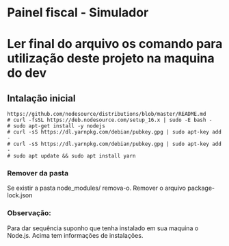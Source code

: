 # Painel fiscal - Simulador

# Ler final do arquivo os comando para utilização deste projeto na maquina do dev


## Intalação inicial


```
https://github.com/nodesource/distributions/blob/master/README.md
# curl -fsSL https://deb.nodesource.com/setup_16.x | sudo -E bash -
# sudo apt-get install -y nodejs
# curl -sS https://dl.yarnpkg.com/debian/pubkey.gpg | sudo apt-key add -
# curl -sS https://dl.yarnpkg.com/debian/pubkey.gpg | sudo apt-key add -
# sudo apt update && sudo apt install yarn
```

### Remover da pasta

Se existir a pasta node_modules/ remova-o.
Remover o arquivo package-lock.json

### Observação:

Para dar sequência suponho que tenha instalado em sua maquina o Node.js.
Acima tem informações de instalações.
